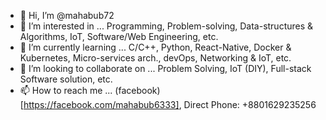 - 👋 Hi, I’m @mahabub72
- 👀 I’m interested in ... Programming, Problem-solving, Data-structures & Algorithms, IoT, Software/Web Engineering, etc.
- 🌱 I’m currently learning ... C/C++, Python, React-Native, Docker & Kubernetes, Micro-services arch., devOps, Networking & IoT, etc.
- 💞️ I’m looking to collaborate on ... Problem Solving, IoT (DIY), Full-stack Software solution, etc.
- 📫 How to reach me ... (facebook)[https://facebook.com/mahabub6333], Direct Phone: +8801629235256

<!---
mahabub72/mahabub72 is a ✨ special ✨ repository because its `README.md` (this file) appears on your GitHub profile.
You can click the Preview link to take a look at your changes.
--->
